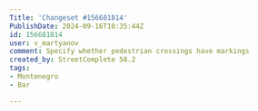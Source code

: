 ```yaml
---
Title: 'Changeset #156681814'
PublishDate: 2024-09-16T10:35:44Z
id: 156681814
user: v_martyanov
comment: Specify whether pedestrian crossings have markings
created_by: StreetComplete 58.2
tags:
- Montenegro
- Bar

---
```

